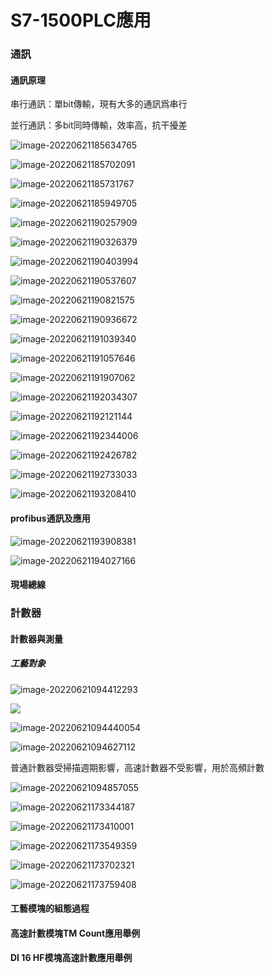 # S7-1500PLC應用

### 通訊

#### 通訊原理

串行通訊：單bit傳輸，現有大多的通訊爲串行

並行通訊：多bit同時傳輸，效率高，抗干擾差

![image-20220621185634765](https://raw.githubusercontent.com/mengziup/pic/main/image-20220621185634765.png)

![image-20220621185702091](https://raw.githubusercontent.com/mengziup/pic/main/image-20220621185702091.png)

![image-20220621185731767](C:\Users\mengzy\AppData\Roaming\Typora\typora-user-images\image-20220621185731767.png)

![image-20220621185949705](C:\Users\mengzy\AppData\Roaming\Typora\typora-user-images\image-20220621185949705.png)

![image-20220621190257909](https://raw.githubusercontent.com/mengziup/pic/main/image-20220621190257909.png)

![image-20220621190326379](https://raw.githubusercontent.com/mengziup/pic/main/image-20220621190326379.png)

![image-20220621190403994](https://raw.githubusercontent.com/mengziup/pic/main/image-20220621190403994.png)

![image-20220621190537607](https://raw.githubusercontent.com/mengziup/pic/main/image-20220621190537607.png)

![image-20220621190821575](https://raw.githubusercontent.com/mengziup/pic/main/image-20220621190821575.png)

![image-20220621190936672](https://raw.githubusercontent.com/mengziup/pic/main/image-20220621190936672.png)

![image-20220621191039340](https://raw.githubusercontent.com/mengziup/pic/main/image-20220621191039340.png)

![image-20220621191057646](https://raw.githubusercontent.com/mengziup/pic/main/image-20220621191057646.png)

![image-20220621191907062](https://raw.githubusercontent.com/mengziup/pic/main/image-20220621191907062.png)

![image-20220621192034307](https://raw.githubusercontent.com/mengziup/pic/main/image-20220621192034307.png)

![image-20220621192121144](https://raw.githubusercontent.com/mengziup/pic/main/image-20220621192121144.png)

![image-20220621192344006](https://raw.githubusercontent.com/mengziup/pic/main/image-20220621192344006.png)

![image-20220621192426782](https://raw.githubusercontent.com/mengziup/pic/main/image-20220621192426782.png)

![image-20220621192733033](https://raw.githubusercontent.com/mengziup/pic/main/image-20220621192733033.png)

![image-20220621193208410](https://raw.githubusercontent.com/mengziup/pic/main/image-20220621193208410.png)

#### profibus通訊及應用

![image-20220621193908381](https://raw.githubusercontent.com/mengziup/pic/main/image-20220621193908381.png)

![image-20220621194027166](https://raw.githubusercontent.com/mengziup/pic/main/image-20220621194027166.png)









#### 現場總線







### 計數器

#### 計數器與測量

##### 工藝對象

![image-20220621094412293](https://raw.githubusercontent.com/mengziup/pic/main/image-20220621094412293.png)

![](https://raw.githubusercontent.com/mengziup/pic/main/image-20220621094412293.png)

![image-20220621094440054](https://raw.githubusercontent.com/mengziup/pic/main/image-20220621094440054.png)



![image-20220621094627112](https://raw.githubusercontent.com/mengziup/pic/main/image-20220621094627112.png)

普通計數器受掃描週期影響，高速計數器不受影響，用於高頻計數



![image-20220621094857055](https://raw.githubusercontent.com/mengziup/pic/main/image-20220621094857055.png)

![image-20220621173344187](https://raw.githubusercontent.com/mengziup/pic/main/image-20220621173344187.png)

![image-20220621173410001](https://raw.githubusercontent.com/mengziup/pic/main/image-20220621173410001.png)

![image-20220621173549359](https://raw.githubusercontent.com/mengziup/pic/main/image-20220621173549359.png)

![image-20220621173702321](https://raw.githubusercontent.com/mengziup/pic/main/image-20220621173702321.png)

![image-20220621173759408](https://raw.githubusercontent.com/mengziup/pic/main/image-20220621173759408.png)











#### 工藝模塊的組態過程





#### 高速計數模塊TM Count應用舉例



#### DI 16 HF模塊高速計數應用舉例



